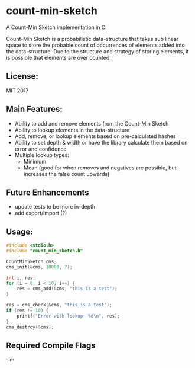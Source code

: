 # count-min-sketch

A Count-Min Sketch implementation in C.

Count-Min Sketch is a probabilistic data-structure that takes sub linear space
to store the probable count of occurrences of elements added into the
data-structure. Due to the structure and strategy of storing elements, it is
possible that elements are over counted.

## License:
MIT 2017

## Main Features:
* Ability to add and remove elements from the Count-Min Sketch
* Ability to lookup elements in the data-structure
* Add, remove, or lookup elements based on pre-calculated hashes
* Ability to set depth & width or have the library calculate them based on
error and confidence
* Multiple lookup types:
    * Minimum
    * Mean (good for when removes and negatives are possible, but increases
        the false count upwards)

## Future Enhancements
* update tests to be more in-depth
* add export/import (?)

## Usage:
``` c
#include <stdio.h>
#include "count_min_sketch.h"

CountMinSketch cms;
cms_init(&cms, 10000, 7);

int i, res;
for (i = 0; i < 10; i++) {
    res = cms_add(&cms, "this is a test");
}

res = cms_check(&cms, "this is a test");
if (res != 10) {
    printf("Error with lookup: %d\n", res);
}
cms_destroy(&cms);
```

## Required Compile Flags
-lm

